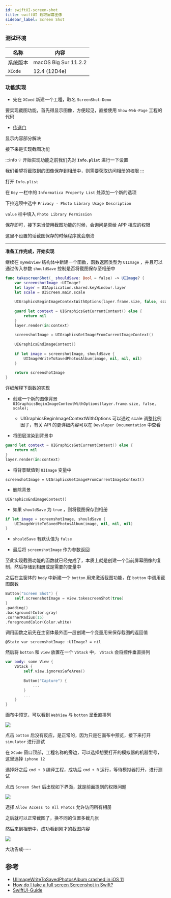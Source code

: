 ```yaml
---
id: swiftUI-screen-shot
title: swiftUI 截取屏幕图像
sidebar_label: Screen Shot
---
```


### 测试环境

名称 | 内容 |
---------|----------|
 系统版本 | macOS Big Sur 11.2.2 |
 `XCode` | 12.4 (12D4e) |

### 功能实现
- 先在 `XCoed` 新建一个工程，取名 `ScreenShot-Demo`

要实现截图功能，首先得显示图像，方便起见，直接使用 `Show-Web-Page` 工程的代码
- [传送门](https://sinnammanyo.cn/docs/docs/ios/swiftUI/swiftUI-show-web-pages)

显示内容部分解决

接下来是实现截图功能

:::info 💡
开始实现功能之前我们先对 **`Info.plist`** 进行一下设置

我们希望将截取到的图像保存到相册中，则需要获取访问相册的权限
:::

打开 `Info.plist`

在 `Key` 一栏中的 `Informatica Property List` 处添加一个新的选项

下拉选项中选中 `Privacy - Photo Library Usage Description`

`value` 栏中填入 `Photo Library Permission`

保存即可，接下来当使用截图功能的时候，会询问是否给 APP 相应的权限

这里不设置的话截图保存的时候程序就会崩溃

---

**准备工作完成，开始实现**

继续在 `myWebView` 结构体中新建一个函数，函数返回类型为 `UIImage` ，并且可以通过传入参数 `shouldSave` 控制是否将截图保存至相册中

``` swift
func takescreenShot(_ shouldSave: Bool = false) -> UIImage? {
    var screenshotImage :UIImage?
    let layer = UIApplication.shared.keyWindow!.layer
    let scale = UIScreen.main.scale
    
    UIGraphicsBeginImageContextWithOptions(layer.frame.size, false, scale);
    
    guard let context = UIGraphicsGetCurrentContext() else {
        return nil
    }
    layer.render(in:context)
    
    screenshotImage = UIGraphicsGetImageFromCurrentImageContext()
    
    UIGraphicsEndImageContext()
    
    if let image = screenshotImage, shouldSave {
        UIImageWriteToSavedPhotosAlbum(image, nil, nil, nil)
    }
    
    return screenshotImage
}
```
详细解释下函数的实现

- 创建一个新的图像背景
`UIGraphicsBeginImageContextWithOptions(layer.frame.size, false, scale);`
  - UIGraphicsBeginImageContextWithOptions 可以通过 scale 调整比例因子，有关 API 的更详细内容可以在 `Developer Documentation` 中查看

- 将图层渲染到背景中
``` swift
guard let context = UIGraphicsGetCurrentContext() else {
    return nil
}
layer.render(in:context)
```

- 将背景赋值到 `UIImage` 变量中

`screenshotImage = UIGraphicsGetImageFromCurrentImageContext()`

- 删除背景

`UIGraphicsEndImageContext()`

- 如果 `shouldSave` 为 `true` ，则将截图保存到相册
``` swift
if let image = screenshotImage, shouldSave {
    UIImageWriteToSavedPhotosAlbum(image, nil, nil, nil)
}
```
  - `shouldSave` 有默认值为 `false`

- 最后将 `screenshotImage` 作为参数返回

至此实现截图功能的函数就已经完成了，本质上就是创建一个当前屏幕图像的复制，然后存储到相册或是需要的变量中

之后在主窗体的 `body` 中新建一个 `botton` 用来激活截图功能，在 `botton` 中调用截图函数

``` swift {2}
Button("Screen Shot") {
    self.screenshotImage = view.takescreenShot(true)
}
.padding()
.background(Color.gray)
.cornerRadius(15)
.foregroundColor(Color.white)
```

调用函数之前先在主窗体最外面一层创建一个变量用来保存截图的返回值

`@State var screenshotImage :UIImage? = nil`

然后将 `botton` 和 `view` 放置在一个 `VStack` 中， `VStack` 会将控件垂直排列

``` swift
var body: some View {
    VStack {
        self.view.ignoresSafeArea()
        
        Button("Capture") {
            ...
        }
        ...
    }
}
```

画布中预览，可以看到 `WebView` 与 `botton`  呈垂直排列

![](https://pictures-1304295136.cos.ap-guangzhou.myqcloud.com/screenshot/macOS/screen-shot-canvans.png)

点击 `botton` 后没有反应，是正常的，因为只是在画布中预览，接下来打开 `simulator` 进行测试

在 `XCode` 窗口顶部，工程名称的旁边，可以选择想要打开的模拟器的机器型号，这里选择 `iphone 12`

选择好之后 `cmd + B` 编译工程，成功后 `cmd + R` 运行，等待模拟器打开，进行测试

点击 `Screen Shot` 后出现如下界面，就是前面提到的权限问题

![](https://pictures-1304295136.cos.ap-guangzhou.myqcloud.com/screenshot/macOS/screen-shot-photo-library-permission.png)

选择 `Allow Access to All Photos` 允许访问所有相册

之后就可以正常截图了，换不同的位置多截几张

然后来到相册中，成功看到刚才的截图内容

![](https://pictures-1304295136.cos.ap-guangzhou.myqcloud.com/screenshot/macOS/screen-shot-albums.png)

大功告成······

## 参考
- [UIImageWriteToSavedPhotosAlbum crashed in iOS 11](https://developer.apple.com/forums/thread/89796)
- [How do I take a full screen Screenshot in Swift?](https://stackoverflow.com/questions/25448879/how-do-i-take-a-full-screen-screenshot-in-swift)
- [SwiftUI-Guide](https://github.com/fzhlee/SwiftUI-Guide#11Button-sheet)